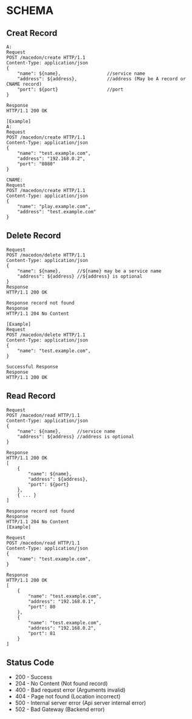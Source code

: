 SCHEMA
======

Creat Record
-----------

```
A:
Request
POST /macedon/create HTTP/1.1
Content-Type: application/json
{
	"name": ${name},                 //service name
	"address": ${address},           //address (May be A record or CNAME record)
	"port": ${port}                  //port
}

Response
HTTP/1.1 200 OK

[Example]
A:
Request
POST /macedon/create HTTP/1.1
Content-Type: application/json
{
	"name": "test.example.com",
	"address": "192.168.0.2",
	"port": "8080"
}

CNAME:
Request
POST /macedon/create HTTP/1.1
Content-Type: application/json
{
	"name": "play.example.com",
	"address": "test.example.com"
}
```

Delete Record
------------
```
Request
POST /macedon/delete HTTP/1.1
Content-Type: application/json
{    
	"name": ${name},      //${name} may be a service name
	"address": ${address} //${address} is optional
}
Response
HTTP/1.1 200 OK

Response record not found
Response
HTTP/1.1 204 No Content

[Example]
Request
POST /macedon/delete HTTP/1.1
Content-Type: application/json
{
	"name": "test.example.com",
}

Successful Response
Response
HTTP/1.1 200 OK
```

Read Record
-----------
```
Request
POST /macedon/read HTTP/1.1
Content-Type: application/json
{
	"name": ${name},      //service name
	"address": ${address} //address is optional
}

Response
HTTP/1.1 200 OK
[
	{
		"name": ${name},
		"address": ${address},
		"port": ${port}
	},
	{ ... }
]

Response record not found
Response
HTTP/1.1 204 No Content 
[Example]

Request
POST /macedon/read HTTP/1.1
Content-Type: application/json
{
	"name": "test.example.com",
}

Response
HTTP/1.1 200 OK
[
	{
		"name": "test.example.com",
		"address": "192.168.0.1",
		"port": 80
	},
	{
		"name": "test.example.com",
		"address": "192.168.0.2",
		"port": 81
	}
]
```

Status Code 
-----------

* 200 - Success
* 204 - No Content (Not found record)
* 400 - Bad request error (Arguments invalid)
* 404 - Page not found (Location incorrect)
* 500 - Internal server error (Api server internal error)
* 502 - Bad Gateway (Backend error)
